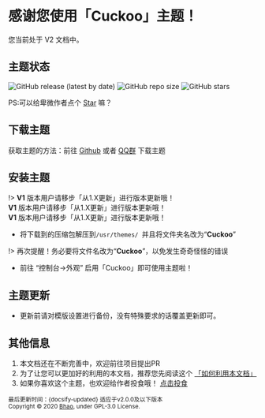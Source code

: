 # 感谢您使用「Cuckoo」主题！

您当前处于 V2 文档中。

## 主题状态

![GitHub release (latest by date)](https://img.shields.io/github/v/release/bhaoo/cuckoo?color=%2342b983&style=for-the-badge)
![GitHub repo size](https://img.shields.io/github/repo-size/bhaoo/cuckoo?color=%2342b983&style=for-the-badge)
![GitHub stars](https://img.shields.io/github/stars/bhaoo/cuckoo?color=%2342b983&style=for-the-badge)

PS:可以给卑微作者点个 [Star](https://github.com/bhaoo/Cuckoo/) 嘛？

## 下载主题

获取主题的方法：前往 [Github](https://github.com/bhaoo/Cuckoo/releases) 或者 [QQ群](https://qm.qq.com/cgi-bin/qm/qr?k=PufxSTTwURAsJC-jF-YLEugn41pPWbEE) 下载主题

## 安装主题

!> **V1** 版本用户请移步「从1.X更新」进行版本更新哦！
<br>**V1** 版本用户请移步「从1.X更新」进行版本更新哦！
<br>**V1** 版本用户请移步「从1.X更新」进行版本更新哦！

- 将下载到的压缩包解压到`/usr/themes/ `并且将文件夹名改为“**Cuckoo**”

!> 再次提醒！务必要将文件名改为“**Cuckoo**”，以免发生奇奇怪怪的错误

- 前往 “控制台->外观” 启用「Cuckoo」即可使用主题啦！

## 主题更新

- 更新前请对模版设置进行备份，没有特殊要求的话覆盖更新即可。

## 其他信息

1. 本文档还在不断完善中，欢迎前往项目提出PR
2. 为了让您可以更加好的利用的本文档，推荐您先阅读这个 [「如何利用本文档」](/v2/how-to-use)
3. 如果你喜欢这个主题，也欢迎给作者投食哦！ [点击投食](https://afdian.net/@bhaoo)

<small>最后更新时间：{docsify-updated} 适应于v2.0.0及以下版本<br>Copyright © 2020 [Bhao](https://dwd.moe/), under GPL-3.0 License.</small>


